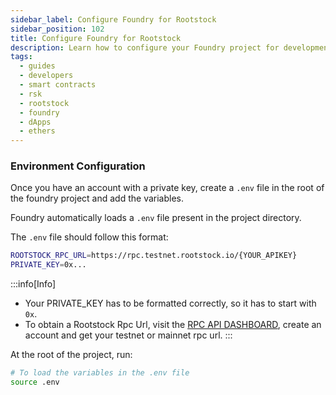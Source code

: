 ```yaml
---
sidebar_label: Configure Foundry for Rootstock
sidebar_position: 102
title: Configure Foundry for Rootstock
description: Learn how to configure your Foundry project for development on Rootstock testnet and mainnet
tags:
  - guides
  - developers
  - smart contracts
  - rsk
  - rootstock
  - foundry
  - dApps
  - ethers
---
```


### Environment Configuration

Once you have an account with a private key, create a `.env` file in the root of the foundry project and add the variables.

Foundry automatically loads a `.env` file present in the project directory.

The `.env` file should follow this format:

```bash
ROOTSTOCK_RPC_URL=https://rpc.testnet.rootstock.io/{YOUR_APIKEY}
PRIVATE_KEY=0x...
```

:::info\[Info]

- Your PRIVATE_KEY has to be formatted correctly, so it has to start with `0x`.
- To obtain a Rootstock Rpc Url, visit the [RPC API DASHBOARD](https://rpc.rootstock.io/), create an account and get your testnet or mainnet rpc url.
  :::

At the root of the project, run:

```bash
# To load the variables in the .env file
source .env
```